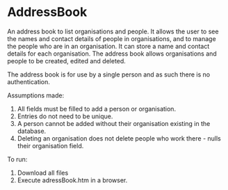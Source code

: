 # AddressBook

An address book to list organisations and people. It allows the user to see the names and contact details of people in organisations, and to manage the people who are in an organisation. It can store a name and contact details for each organisation. The address book allows organisations and people to be created, edited and deleted.

The address book is for use by a single person and as such there is no authentication.

Assumptions made:
1. All fields must be filled to add a person or organisation.
2. Entries do not need to be unique.
3. A person cannot be added without their organisation existing in the database.
4. Deleting an organisation does not delete people who work there - nulls their organisation field.

To run: 
1. Download all files
2. Execute adressBook.htm in a browser.
